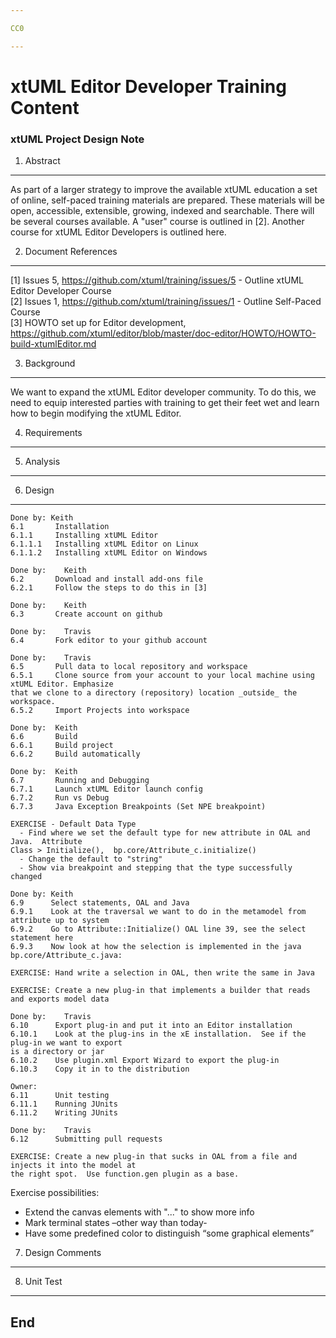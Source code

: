 ```yaml
---

CC0

---
```


# xtUML Editor Developer Training Content
### xtUML Project Design Note


1. Abstract
-----------
As part of a larger strategy to improve the available xtUML education a
set of online, self-paced training materials are prepared.  These materials
will be open, accessible, extensible, growing, indexed and searchable.
There will be several courses available.  A "user" course is outlined in [2]. Another
course for xtUML Editor Developers is outlined here.

2. Document References
----------------------
[1] Issues 5, https://github.com/xtuml/training/issues/5 -
    Outline xtUML Editor Developer Course  
[2] Issues 1, https://github.com/xtuml/training/issues/1 -
    Outline Self-Paced Course  
[3] HOWTO set up for Editor development, https://github.com/xtuml/editor/blob/master/doc-editor/HOWTO/HOWTO-build-xtumlEditor.md  

3. Background
-------------
We want to expand the xtUML Editor developer community.  To do this, we need to equip
interested parties with training to get their feet wet and learn how to begin modifying 
the xtUML Editor.

4. Requirements
---------------

5. Analysis
-----------

6. Design
---------
```
Done by: Keith
6.1       Installation  
6.1.1     Installing xtUML Editor  
6.1.1.1   Installing xtUML Editor on Linux  
6.1.1.2   Installing xtUML Editor on Windows  
```
```
Done by:    Keith
6.2       Download and install add-ons file
6.2.1     Follow the steps to do this in [3]  
```
```
Done by:    Keith
6.3       Create account on github
```
```
Done by:    Travis  
6.4       Fork editor to your github account  
```
```
Done by:    Travis
6.5       Pull data to local repository and workspace  
6.5.1     Clone source from your account to your local machine using xtUML Editor. Emphasize
that we clone to a directory (repository) location _outside_ the workspace.  
6.5.2     Import Projects into workspace  
```
```
Done by:  Keith
6.6       Build   
6.6.1     Build project  
6.6.2     Build automatically  
```
```
Done by:  Keith 
6.7       Running and Debugging    
6.7.1     Launch xtUML Editor launch config  
6.7.2     Run vs Debug  
6.7.3     Java Exception Breakpoints (Set NPE breakpoint)  
```
```
EXERCISE - Default Data Type  
  - Find where we set the default type for new attribute in OAL and Java.  Attribute
Class > Initialize(),  bp.core/Attribute_c.initialize()  
  - Change the default to "string"   
  - Show via breakpoint and stepping that the type successfully changed  
```
```
Done by: Keith
6.9      Select statements, OAL and Java   
6.9.1    Look at the traversal we want to do in the metamodel from attribute up to system  
6.9.2    Go to Attribute::Initialize() OAL line 39, see the select statement here    
6.9.3    Now look at how the selection is implemented in the java bp.core/Attribute_c.java:  
```
```
EXERCISE: Hand write a selection in OAL, then write the same in Java
```
```
EXERCISE: Create a new plug-in that implements a builder that reads and exports model data
```
```
Done by:    Travis
6.10      Export plug-in and put it into an Editor installation  
6.10.1    Look at the plug-ins in the xE installation.  See if the plug-in we want to export
is a directory or jar  
6.10.2    Use plugin.xml Export Wizard to export the plug-in  
6.10.3    Copy it in to the distribution  
```
```
Owner: 
6.11      Unit testing  
6.11.1    Running JUnits
6.11.2    Writing JUnits
```
```
Done by:    Travis
6.12      Submitting pull requests
```
```
EXERCISE: Create a new plug-in that sucks in OAL from a file and injects it into the model at 
the right spot.  Use function.gen plugin as a base.
```

Exercise possibilities:
- Extend the canvas elements with "..." to show more info
- Mark terminal states –other way than today-
- Have some predefined color to distinguish “some graphical elements”


7. Design Comments
------------------

8. Unit Test
------------

End
---
